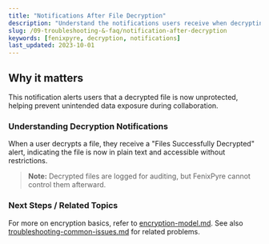 ```yaml
---
title: "Notifications After File Decryption"
description: "Understand the notifications users receive when decrypting files in FenixPyre, ensuring awareness of data security implications."
slug: /09-troubleshooting-&-faq/notification-after-decryption
keywords: [fenixpyre, decryption, notifications]
last_updated: 2023-10-01
---
```


## Why it matters
This notification alerts users that a decrypted file is now unprotected, helping prevent unintended data exposure during collaboration.

### Understanding Decryption Notifications
When a user decrypts a file, they receive a "Files Successfully Decrypted" alert, indicating the file is now in plain text and accessible without restrictions.

<!-- IMG:     ./media/09-troubleshooting-&-faq/decryption-notification.png | Alt: Screenshot of decryption success notification -->

> **Note:** Decrypted files are logged for auditing, but FenixPyre cannot control them afterward.

### Next Steps / Related Topics
For more on encryption basics, refer to [encryption-model.md](../02-core-concepts/encryption-model.md). See also [troubleshooting-common-issues.md](./troubleshooting-common-issues.md) for related problems.